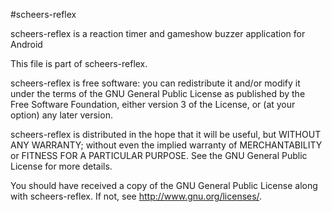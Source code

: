 #scheers-reflex

scheers-reflex is a reaction timer and gameshow buzzer application for Android

This file is part of scheers-reflex.

scheers-reflex is free software: you can redistribute it and/or modify
it under the terms of the GNU General Public License as published by
the Free Software Foundation, either version 3 of the License, or
(at your option) any later version.

scheers-reflex is distributed in the hope that it will be useful,
but WITHOUT ANY WARRANTY; without even the implied warranty of
MERCHANTABILITY or FITNESS FOR A PARTICULAR PURPOSE.  See the
GNU General Public License for more details.

You should have received a copy of the GNU General Public License
along with scheers-reflex. If not, see <http://www.gnu.org/licenses/>.
